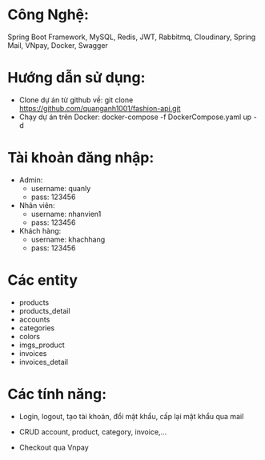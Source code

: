 # Công Nghệ:
 Spring Boot Framework, MySQL, Redis, JWT, Rabbitmq, Cloudinary, Spring Mail, VNpay, Docker, Swagger

# Hướng dẫn sử dụng:
  - Clone dự án từ github về: git clone https://github.com/quanganh1001/fashion-api.git
  - Chạy dự án trên Docker: docker-compose -f DockerCompose.yaml up -d
    
# Tài khoản đăng nhập:
  - Admin:
    + username: quanly
    + pass: 123456
  - Nhân viên:
    + username: nhanvien1
    + pass: 123456
  - Khách hàng:
    + username: khachhang
    + pass: 123456
      
# Các entity
  - products
  - products_detail
  - accounts
  - categories
  - colors
  - imgs_product
  - invoices
  - invoices_detail


# Các tính năng:

+ Login, logout, tạo tài khoản, đổi mật khẩu, cấp lại mật khẩu qua mail

+ CRUD account, product, category, invoice,...

+ Checkout qua Vnpay
  
